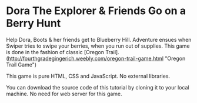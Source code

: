 # Dora The Explorer & Friends Go on a Berry Hunt

Help Dora, Boots & her friends get to Blueberry Hill. Adventure ensues when Swiper tries to swipe your berries, when you run out of supplies. This game is done in the fashion of classic [Oregon Trail].(http://fourthgradegingerich.weebly.com/oregon-trail-game.html "Oregon Trail Game")

This game is pure HTML, CSS and JavaScript. No external libraries.

You can download the source code of this tutorial by cloning it to your local machine. 
No need for web server for this game.

